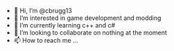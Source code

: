 - 👋 Hi, I’m @cbrugg13
- 👀 I’m interested in game development and modding
- 🌱 I’m currently learning c++ and c#
- 💞️ I’m looking to collaborate on nothing at the moment
- 📫 How to reach me ...

<!---
cbrugg13/cbrugg13 is a ✨ special ✨ repository because its `README.md` (this file) appears on your GitHub profile.
You can click the Preview link to take a look at your changes.
--->
